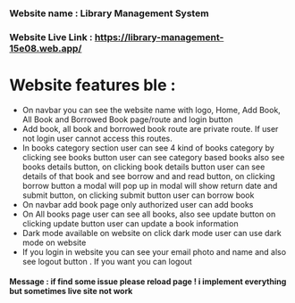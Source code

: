 <h3> Website name : Library Management System </h3>

 <h3>Website Live Link : <a href=""> https://library-management-15e08.web.app/ </a></h3>


 <h1>Website features ble : </h1>
 <ul>
    <li> On navbar you can see the website name with logo, Home, Add Book, All Book and Borrowed Book page/route and login button </li>
    <li>Add book, all book and borrowed book route are private route. If user not login user cannot access this routes.</li>
    <li>In books category section user can see 4 kind of books category by clicking see books button user can see category based books also see books details button, on clicking book details button user can see details of that book and see borrow and and read button, on clicking borrow button a modal will pop up in modal will show return date and submit button, on clicking submit button user can borrow book</li>
    <li>On navbar add book page only authorized user can add books</li> 
    <li>On All books page user can see all books, also see update button on clicking update button user can update a book information</li>
    <li>Dark mode available on website on click dark mode user can use dark mode on website</li>
    <li>If you login in website you can see your email photo and name and also see  logout button . If you want you can logout</li>
</ul>

<h4>Message : if find some issue please reload page ! i implement everything but sometimes live site not work</h4>

